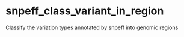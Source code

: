# snpeff_class_variant_in_region
Classify the variation types annotated by snpeff into genomic regions
